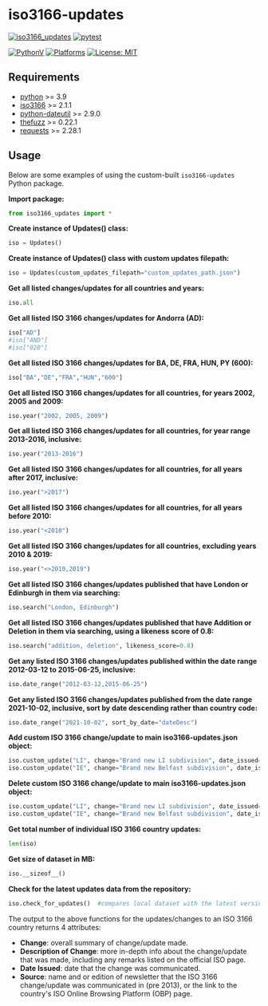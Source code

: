 # iso3166-updates

[![iso3166_updates](https://img.shields.io/pypi/v/iso3166-updates)](https://pypi.org/project/iso3166-updates/)
[![pytest](https://github.com/amckenna41/iso3166-updates/workflows/Building%20and%20Testing/badge.svg)](https://github.com/amckenna41/iso3166-updates/actions?query=workflowBuilding%20and%20Testing)
<!-- [![CircleCI](https://dl.circleci.com/status-badge/img/gh/amckenna41/iso3166-updates/tree/main.svg?style=svg&circle-token=9b0c0a9f6cc032f255dc28842c95600401aa4426)](https://dl.circleci.com/status-badge/redirect/gh/amckenna41/iso3166-updates/tree/main) -->
[![PythonV](https://img.shields.io/pypi/pyversions/iso3166-updates?logo=2)](https://pypi.org/project/iso3166-updates/)
[![Platforms](https://img.shields.io/badge/platforms-linux%2C%20macOS%2C%20Windows-green)](https://pypi.org/project/iso3166-updates/)
[![License: MIT](https://img.shields.io/github/license/amckenna41/iso3166-updates)](https://opensource.org/licenses/MIT)

Requirements
------------
* [python][python] >= 3.9
* [iso3166][iso3166] >= 2.1.1 
* [python-dateutil][python-dateutil] >= 2.9.0
* [thefuzz][thefuzz] >= 0.22.1
* [requests][requests] >= 2.28.1

Usage
-----
Below are some examples of using the custom-built `iso3166-updates` Python package. 

**Import package:**
```python
from iso3166_updates import *
```

**Create instance of Updates() class:**
```python
iso = Updates()
```

**Create instance of Updates() class with custom updates filepath:**
```python
iso = Updates(custom_updates_filepath="custom_updates_path.json")
```

**Get all listed changes/updates for all countries and years:**
```python
iso.all
```

**Get all listed ISO 3166 changes/updates for Andorra (AD):**
```python
iso["AD"]
#iso["AND"]
#iso["020"]
```

**Get all listed ISO 3166 changes/updates for BA, DE, FRA, HUN, PY (600):**
```python
iso["BA","DE","FRA","HUN","600"]
```

**Get all listed ISO 3166 changes/updates for all countries, for years 2002, 2005 and 2009:**
```python
iso.year("2002, 2005, 2009")
```

**Get all listed ISO 3166 changes/updates for all countries, for year range 2013-2016, inclusive:**
```python
iso.year("2013-2016")
```

**Get all listed ISO 3166 changes/updates for all countries, for all years after 2017, inclusive:**
```python
iso.year(">2017")
```

**Get all listed ISO 3166 changes/updates for all countries, for all years before 2010:**
```python
iso.year("<2010")
```

**Get all listed ISO 3166 changes/updates for all countries, excluding years 2010 & 2019:**
```python
iso.year("<>2010,2019")
```

**Get all listed ISO 3166 changes/updates published that have London or Edinburgh in them via searching:**
```python
iso.search("London, Edinburgh")
```

**Get all listed ISO 3166 changes/updates published that have Addition or Deletion in them via searching, using a likeness score of 0.8:**
```python
iso.search("addition, deletion", likeness_score=0.8)
```

**Get any listed ISO 3166 changes/updates published within the date range 2012-03-12 to 2015-06-25, inclusive:**
```python
iso.date_range("2012-03-12,2015-06-25")
```

**Get any listed ISO 3166 changes/updates published from the date range 2021-10-02, inclusive, sort by date descending rather than country code:**
```python
iso.date_range("2021-10-02", sort_by_date="dateDesc")
```

**Add custom ISO 3166 change/update to main iso3166-updates.json object:**
```python
iso.custom_update("LI", change="Brand new LI subdivision", date_issued="2025-01-01", description_of_change="Short description here.")
iso.custom_update("IE", change="Brand new Belfast subdivision", date_issued="2020-05-12", description_of_change="", source="https:...")
```

**Delete custom ISO 3166 change/update to main iso3166-updates.json object:**
```python
iso.custom_update("LI", change="Brand new LI subdivision", date_issued="2025-01-01", delete=1)
iso.custom_update("IE", change="Brand new Belfast subdivision", date_issued="2020-05-12", delete=1)
```

**Get total number of individual ISO 3166 country updates:**
```python
len(iso)
```

**Get size of dataset in MB:**
```python
iso.__sizeof__()
```

**Check for the latest updates data from the repository:**
```python
iso.check_for_updates()  #compares local dataset with the latest version in the repository
```

The output to the above functions for the updates/changes to an ISO 3166 country returns 4 attributes: 

* **Change**: overall summary of change/update made.
* **Description of Change**: more in-depth info about the change/update that was made, including any remarks listed on the official ISO page.
* **Date Issued**: date that the change was communicated.
* **Source**: name and or edition of newsletter that the ISO 3166 change/update was communicated in (pre 2013), or the link to the country's ISO Online Browsing Platform (OBP) page.

[python]: https://www.python.org/downloads/release/python-360/
[iso3166]: https://github.com/deactivated/python-iso3166
[python-dateutil]: https://pypi.org/project/python-dateutil/
[requests]: https://requests.readthedocs.io/
[thefuzz]: https://pypi.org/project/thefuzz/